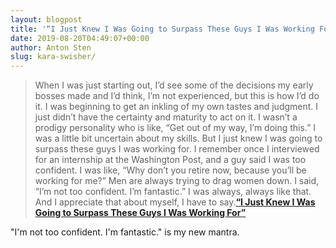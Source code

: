 ```yaml
---
layout: blogpost
title: '“I Just Knew I Was Going to Surpass These Guys I Was Working For”'
date: 2019-08-20T04:49:07+00:00
author: Anton Sten
slug: kara-swisher/
---
```


>When I was just starting out, I’d see some of the decisions my early bosses made and I’d think, I’m not experienced, but this is how I’d do it. I was beginning to get an inkling of my own tastes and judgment. I just didn’t have the certainty and maturity to act on it. I wasn’t a prodigy personality who is like, “Get out of my way, I’m doing this.” I was a little bit uncertain about my skills. But I just knew I was going to surpass these guys I was working for. I remember once I interviewed for an internship at the Washington Post, and a guy said I was too confident. I was like, “Why don’t you retire now, because you’ll be working for me?” Men are always trying to drag women down. I said, “I’m not too confident. I’m fantastic.” I was always, always like that. And I appreciate that about myself, I have to say.**[“I Just Knew I Was Going to Surpass These Guys I Was Working For”](https://slate.com/human-interest/2018/10/kara-swisher-interview-best-worst-bosses.html)**

"I'm not too confident. I'm fantastic." is my new mantra.
